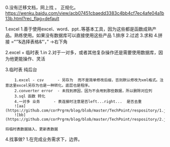 0.没有迁移文档，网上找 。 正规化。https://wenku.baidu.com/view/acb07451cbaedd3383c4bb4cf7ec4afe04a1b13b.html?rec_flag=default

1.excel 
    1.善于使用excel、word、ppt..等基本工具，因为这些都是函数成熟产品。熟练使用。如果没有数据库可以直接使用这些产品
        1.排序
        2.过滤
        3.求和
        4.拼接 =“‘”&选择表格&“’，” ->右下角
    
2.excel + 临时表
        1.in
        2.对于一对多，或者其他复杂操作还是需要使用数据库，因为他更能操作、灵活
        
3.临时表 纯后台

        1.excel - csv      - 另存为  而不是简单修改后缀，否则默认修改为xml格式。注意这里excel另存为也是一种转化。底层也是程序。
        2.converter error  - 未找到原因，因为不会用到那些数据，所以删除对应列
        3.sql 函数 转化
        4.一对多 业务      - 表连接时注意是否left...right...  是否去重 
        ![aa](https://github.com/corPrgrm/blog/blob/master/TechPoint/respository/1.jpg)
        ![bb](https://github.com/corPrgrm/blog/blob/master/TechPoint/respository/2.jpg)
    
    将临时表数据插入、更新表数据
    
 4.找事做?
        1.在完成业务需求下，边界。
